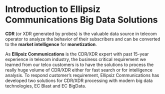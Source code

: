 # Introduction to Ellipsiz Communications Big Data Solutions

**CDR** (or XDR generated by probes) is the valuable data source in telecom operator to analyze the behavior of their subscribers and can be converted to the **market intelligence** for **monetization**.

As **Ellipsiz Communications** is the CDR/XDR expert with past 15-year experience in telecom industry, the business critical requirement we learned from our telco customers is to have the solutions to process the really huge volume of CDR/XDR either for fast search or for intelligence analysis. To respond customer’s requirement, Ellipsiz Communications has developed two solutions for CDR/XDR processing with modern big data technologies, EC Blast and EC BigData.
